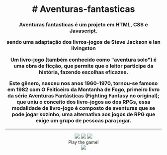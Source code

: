 <h1 align="center">
# Aventuras-fantasticas

<h3 align="center">
Aventuras fantasticas é um projeto em HTML, CSS e Javascript.

sendo uma adaptação dos livros-jogos de Steve Jackson e Ian livingston

Um livro-jogo (também conhecido como "aventura solo") é uma obra de ficção, que permite que o leitor participe da história, fazendo escolhas eficazes.

Este gênero, nasceu nos anos 1960-1970, tornou-se famoso em 1982 com O Feiticeiro da Montanha de Fogo,
primeiro livro da série Aventuras Fantásticas (Fighting Fantasy no original);
que uniu o conceito dos livro-jogos ao dos RPGs, essa modalidade de livro-jogo é composto de aventuras que se pode jogar sozinho,
uma alternativa aos jogos de RPG que exige um grupo de pessoas para jogar.
</h3>

<hr>
<div align="center">
<image src="https://img.shields.io/badge/HTML-239120?style=for-the-badge&logo=html5&logoColor=white">
<image src="https://img.shields.io/badge/JavaScript-323330?style=for-the-badge&logo=javascript&logoColor=F7DF1E">
<image src="https://img.shields.io/badge/CSS-239120?&style=for-the-badge&logo=css3&logoColor=white">
<br> Play the game! <br>
<a href=https://iesxs.itch.io/aventuras-fantasticas><image src="https://img.shields.io/badge/Itch.io-FA5C5C?style=for-the-badge&logo=itch.io&logoColor=white"></a>
</html>

